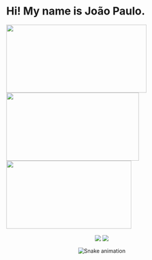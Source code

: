 <h1> Hi! My name is João Paulo. </h1>

<div>
  <a href="https://github.com/joaopaulofranca/joaopaulofranca/">
  <img height="180em" width="370em"  align="center" src="https://github-readme-stats.vercel.app/api?username=joaopaulofranca&show_icons=true&theme=algolia&include_all_commits=true&count_private=true"/>
  <img height="180em" width="350em" align="center" src="https://github-readme-stats.vercel.app/api/top-langs/?username=joaopaulofranca&&layout=compact&hide=shell&theme=algolia"/>
    <img align="center" width="330em" height="180em" src="https://camo.githubusercontent.com/e4a569755580f96dce0e6d65bc761e0d9aef0fecae524ec73a1b0be60fc934fa/68747470733a2f2f7777772e6d79676f2e67652f75706c6f6164732f626c6f672f313538343032333739352e6a7067">

</div>
 <br>
<div  align="center"> 
  <a href="https://www.https://www.instagram.com/joaopaulofs96/" target="_blank"><img src="https://img.shields.io/badge/-Instagram-%23E4405F?style=for-the-badge&logo=instagram&logoColor=white" target="_blank"></a>
  <a href="https://www.https://www.linkedin.com/in/jo%C3%A3o-paulo-fran%C3%A7a-silva-62808a1a3/" target="_blank"><img src="https://img.shields.io/badge/-LinkedIn-%230077B5?style=for-the-badge&logo=linkedin&logoColor=white" target="_blank"></a> 
 
  ![Snake animation](https://github.com/joaopaulofranca/joaopaulofranca/blob/output/github-contribution-grid-snake.svg)
 
</div>
 
